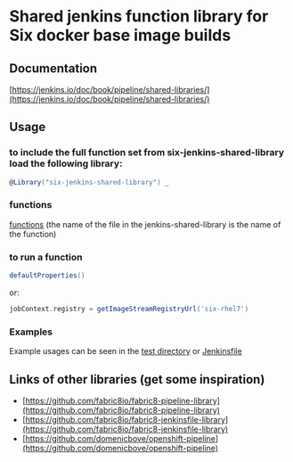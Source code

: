 # Shared jenkins function library for Six docker base image builds

## Documentation

[https://jenkins.io/doc/book/pipeline/shared-libraries/](https://jenkins.io/doc/book/pipeline/shared-libraries/)

## Usage

### to include the full function set from six-jenkins-shared-library load the following library:

```groovy
@Library("six-jenkins-shared-library") _
```

### functions

[functions](./vars)
(the name of the file in the jenkins-shared-library is the name of the function)

### to run a function

```groovy
defaultProperties()
```

or:

```groovy
jobContext.registry = getImageStreamRegistryUrl('six-rhel7')
```

### Examples

Example usages can be seen in the [test directory](./test) or [Jenkinsfile](Jenkinsfile)


## Links of other libraries (get some inspiration)

- [https://github.com/fabric8io/fabric8-pipeline-library](https://github.com/fabric8io/fabric8-pipeline-library)
- [https://github.com/fabric8io/fabric8-jenkinsfile-library](https://github.com/fabric8io/fabric8-jenkinsfile-library)
- [https://github.com/domenicbove/openshift-pipeline](https://github.com/domenicbove/openshift-pipeline)
